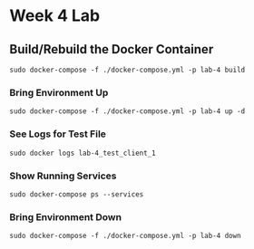# Week 4 Lab

## Build/Rebuild the Docker Container

```shell
sudo docker-compose -f ./docker-compose.yml -p lab-4 build
```

### Bring Environment Up

```shell
sudo docker-compose -f ./docker-compose.yml -p lab-4 up -d
```

### See Logs for Test File

```shell
sudo docker logs lab-4_test_client_1
```

### Show Running Services

```shell
sudo docker-compose ps --services
```

### Bring Environment Down

```shell
sudo docker-compose -f ./docker-compose.yml -p lab-4 down
```
